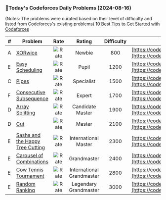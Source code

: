 ### 🌟Today's Codeforces Daily Problems (2024-08-16)
(Notes: The problems were curated based on their level of difficulty and listed from Codeforces's existing problems)
[10 Best Tips to Get Started with Codeforces](https://github.com/ika9810/Codeforces-Daily-Problems/blob/main/10%20Best%20Tips%20to%20Get%20Started%20with%20Codeforces.md)

| # | Problem | Rate| Rating | Difficulty | Contest |
|---| ----- | :--------: | :----------: | :----------: | ---------- |
|A|[XORwice](https://codeforces.com/contest/1421/problem/A)|![Rate](https://img.shields.io/badge/Newbie-800-lightgrey)|Newbie|800|[https://codeforces.com/contest/1421](https://codeforces.com/contest/1421)|
|E|[Easy Scheduling](https://codeforces.com/contest/1578/problem/E)|![Rate](https://img.shields.io/badge/Pupil-1200-brightgreen)|Pupil|1200|[https://codeforces.com/contest/1578](https://codeforces.com/contest/1578)|
|C|[Pipes](https://codeforces.com/contest/1234/problem/C)|![Rate](https://img.shields.io/badge/Specialist-1500-9cf)|Specialist|1500|[https://codeforces.com/contest/1234](https://codeforces.com/contest/1234)|
|F|[Consecutive Subsequence](https://codeforces.com/contest/977/problem/F)|![Rate](https://img.shields.io/badge/Expert-1700-blue)|Expert|1700|[https://codeforces.com/contest/977](https://codeforces.com/contest/977)|
|D|[Array Splitting](https://codeforces.com/contest/1175/problem/D)|![Rate](https://img.shields.io/badge/Candidate%20Master-1900-blueviolet)|Candidate Master|1900|[https://codeforces.com/contest/1175](https://codeforces.com/contest/1175)|
|D|[Cut](https://codeforces.com/contest/1516/problem/D)|![Rate](https://img.shields.io/badge/Master-2100-orange)|Master|2100|[https://codeforces.com/contest/1516](https://codeforces.com/contest/1516)|
|E|[Sasha and the Happy Tree Cutting](https://codeforces.com/contest/1929/problem/E)|![Rate](https://img.shields.io/badge/International%20Master-2300-orange)|International Master|2300|[https://codeforces.com/contest/1929](https://codeforces.com/contest/1929)|
|E|[Carousel of Combinations](https://codeforces.com/contest/1957/problem/E)|![Rate](https://img.shields.io/badge/Grandmaster-2400-red)|Grandmaster|2400|[https://codeforces.com/contest/1957](https://codeforces.com/contest/1957)|
|E|[Cow Tennis Tournament](https://codeforces.com/contest/283/problem/E)|![Rate](https://img.shields.io/badge/International%20Grandmaster-2800-red)|International Grandmaster|2800|[https://codeforces.com/contest/283](https://codeforces.com/contest/283)|
|E|[Random Ranking](https://codeforces.com/contest/303/problem/E)|![Rate](https://img.shields.io/badge/Legendary%20Grandmaster-3000-red)|Legendary Grandmaster|3000|[https://codeforces.com/contest/303](https://codeforces.com/contest/303)|
